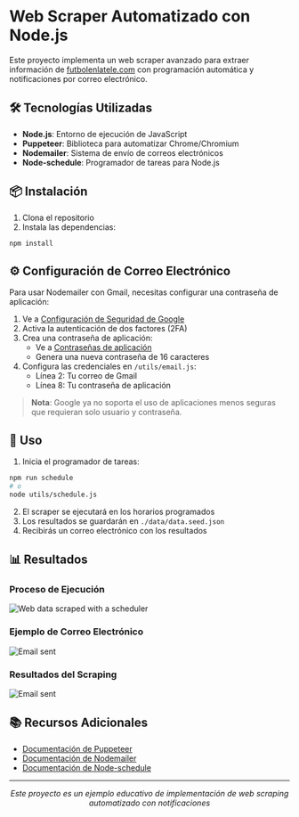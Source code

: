 # Web Scraper Automatizado con Node.js

Este proyecto implementa un web scraper avanzado para extraer información de [futbolenlatele.com](https://www.futbolenlatele.com/) con programación automática y notificaciones por correo electrónico.

## 🛠️ Tecnologías Utilizadas

- **Node.js**: Entorno de ejecución de JavaScript
- **Puppeteer**: Biblioteca para automatizar Chrome/Chromium
- **Nodemailer**: Sistema de envío de correos electrónicos
- **Node-schedule**: Programador de tareas para Node.js

## 📦 Instalación

1. Clona el repositorio
2. Instala las dependencias:
```bash
npm install
```

## ⚙️ Configuración de Correo Electrónico

Para usar Nodemailer con Gmail, necesitas configurar una contraseña de aplicación:

1. Ve a [Configuración de Seguridad de Google](https://myaccount.google.com/security)
2. Activa la autenticación de dos factores (2FA)
3. Crea una contraseña de aplicación:
   - Ve a [Contraseñas de aplicación](https://support.google.com/mail/answer/185833?hl=en)
   - Genera una nueva contraseña de 16 caracteres
4. Configura las credenciales en `/utils/email.js`:
   - Línea 2: Tu correo de Gmail
   - Línea 8: Tu contraseña de aplicación

> **Nota**: Google ya no soporta el uso de aplicaciones menos seguras que requieran solo usuario y contraseña.

## 🚀 Uso

1. Inicia el programador de tareas:
```bash
npm run schedule
# o
node utils/schedule.js
```

2. El scraper se ejecutará en los horarios programados
3. Los resultados se guardarán en `./data/data.seed.json`
4. Recibirás un correo electrónico con los resultados

## 📊 Resultados

### Proceso de Ejecución
![Web data scraped with a scheduler](https://user-images.githubusercontent.com/14861253/177058165-87d81492-de0b-4ab0-a1d6-06c3e5fb20fe.gif)

### Ejemplo de Correo Electrónico
![Email sent](https://user-images.githubusercontent.com/14861253/177057888-437c7ac0-739c-4170-8dc1-032329822ba1.png)

### Resultados del Scraping
![Email sent](https://user-images.githubusercontent.com/14861253/177058009-942e00cc-f44d-4ff8-9dca-625ace13f188.png)

## 📚 Recursos Adicionales

- [Documentación de Puppeteer](https://github.com/puppeteer/puppeteer#getting-started)
- [Documentación de Nodemailer](https://nodemailer.com/about/)
- [Documentación de Node-schedule](https://github.com/node-schedule/node-schedule)

---

<div align="center">
  <em>Este proyecto es un ejemplo educativo de implementación de web scraping automatizado con notificaciones</em>
</div>
